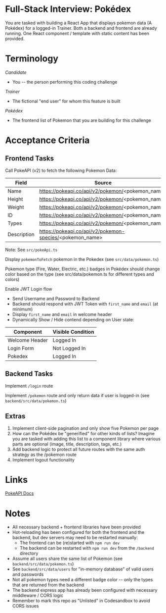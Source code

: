 # Full-Stack Interview: Pokédex

You are tasked with building a React App that displays pokemon data (A Pokédex) for a logged-in Trainer. Both a backend and frontend are already running. One React component / template with static content has been provided.

# Terminology

_Candidate_

- You -- the person performing this coding challenge

_Trainer_

- The fictional "end user" for whom this feature is built

_Pokédex_

- The frontend list of Pokemon that you are building for this challenge

# Acceptance Criteria

## Frontend Tasks

Call PokeAPI (v2) to fetch the following Pokemon Data:

| Field       | Source                                                   |
| ----------- | -------------------------------------------------------- |
| Name        | https://pokeapi.co/api/v2/pokemon/<pokemon_name>         |
| Height      | https://pokeapi.co/api/v2/pokemon/<pokemon_name>         |
| Weight      | https://pokeapi.co/api/v2/pokemon/<pokemon_name>         |
| ID          | https://pokeapi.co/api/v2/pokemon/<pokemon_name>         |
| Types       | https://pokeapi.co/api/v2/pokemon/<pokemon_name>         |
| Description | https://pokeapi.co/api/v2/pokemon-species/<pokemon_name> |

Note: See `src/pokeApi.ts`

Display `pokemonToFetch` pokemon in the Pokedex (see `src/data/pokemon.ts`)

Pokemon type (Fire, Water, Electric, etc.) badges in Pokédex should change color based on the type (see src/data/pokemon.ts for different types and colors)

Enable JWT Login flow

- Send Username and Password to Backend
- Backend should respond with JWT Token with `first_name` and `email` (at minimum)
- Display `first_name` and `email` in welcome header
- Dynamically Show / Hide contend depending on User state:

| Component      | Visible Condition |
| -------------- | ----------------- |
| Welcome Header | Logged In         |
| Login Form     | Not Logged In     |
| Pokedex        | Logged In         |


## Backend Tasks

Implement `/login` route

Implement `/pokemon` route and only return data if user is logged-in (see `backend/src/data/pokemon.ts`)

## Extras

1. Implement client-side pagination and only show five Pokemon per page
2. How can the Pokédex be "generified" for other kinds of lists? Imagine you are tasked with adding this list to a component library where various parts are optional (image, title, description, tags, etc.)
3. Add backend logic to protect all future routes with the same auth strategy as the /pokemon route
4. Implement logout functionality

# Links

[PokeAPI Docs](https://pokeapi.co/docs/v2#pokemon-section)

# Notes

- All necessary backend + frontend libraries have been provided
- Hot-reloading has been configured for both the frontend and the backend, but dev servers may need to be restarted manually:
  - The frontend can be (re)started with `npm run dev`
  - The backend can be restarted with `npm run dev` from the `/backend` directory
- Assume all users share the same list of Pokemon (see `backend/src/data/pokemon.ts`)
- See `backend/src/data/users` for "in-memory database" of valid users and passwords
- Not all pokemon types need a different badge color -- only the types that are returned from the backend
- The backend express app has already been configured with necessary middleware / CORS logic
- Remember to mark this repo as "Unlisted" in Codesandbox to avoid CORS issues
